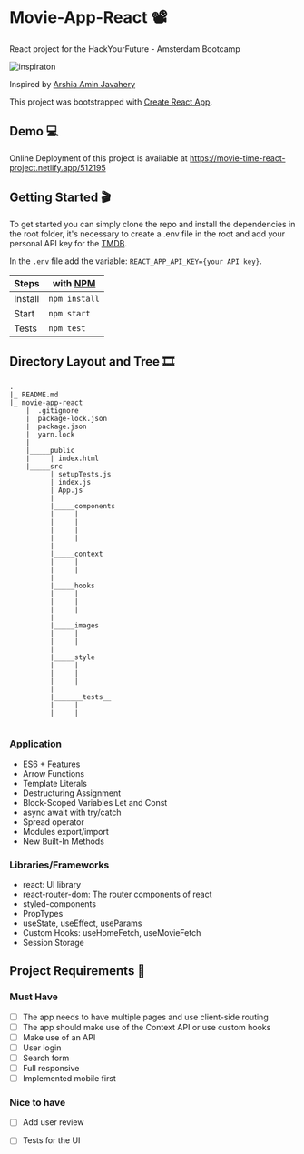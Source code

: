 # Movie-App-React :film_projector:
React project for the HackYourFuture - Amsterdam Bootcamp

![inspiraton](https://user-images.githubusercontent.com/55986532/142338736-baa8adda-f193-49c7-af2e-7af390290fa2.png)

Inspired by [Arshia Amin Javahery](https://dribbble.com/shots/16852940/attachments/11913684?mode=media) 

This project was bootstrapped with [Create React App](https://github.com/facebook/create-react-app).

## Demo :computer:

Online Deployment of this project is available at https://movie-time-react-project.netlify.app/512195

## Getting Started :clapper:

To get started you can simply clone the repo and install the dependencies in the root folder, it's necessary to create a .env file in the root and add your personal API key for the [TMDB](https://www.themoviedb.org/).

In the `.env` file add the variable: `REACT_APP_API_KEY={your API key}`.

| Steps   |with [NPM](https://www.npmjs.com/) |
| ------- | --------------------------------- | 
| Install |`npm install`                      |
| Start   |`npm start`                        |
| Tests   |`npm test`                         |

## Directory Layout and Tree :film_strip:

```
.
|_ README.md
|_ movie-app-react
    |  .gitignore
    |  package-lock.json
    |  package.json
    |  yarn.lock
    |
    |_____public
    |     | index.html
    |_____src
          | setupTests.js
          | index.js
          | App.js
          |
          |_____components
          |     | 
          |     | 
          |     | 
          |     | 
          |
          |_____context
          |     | 
          |     | 
          |
          |_____hooks
          |     | 
          |     | 
          |     | 
          |
          |_____images
          |     | 
          |     | 
          |     
          |_____style
          |     | 
          |     | 
          |     | 
          |
          |_______tests__
          |     | 
          |     | 
       
 ```
 
### Application
- ES6 + Features
- Arrow Functions
- Template Literals
- Destructuring Assignment
- Block-Scoped Variables Let and Const
- async await with try/catch
- Spread operator
- Modules export/import
- New Built-In Methods

### Libraries/Frameworks
- react: UI library
- react-router-dom: The router components of react
- styled-components
- PropTypes
- useState, useEffect, useParams
- Custom Hooks: useHomeFetch, useMovieFetch
- Session Storage

 ## Project Requirements :vhs:
 
 ### Must Have
- [ ] The app needs to have multiple pages and use client-side routing
- [ ] The app should make use of the Context API or use custom hooks
- [ ] Make use of an API
- [ ] User login
- [ ] Search form 
- [ ] Full responsive 
- [ ] Implemented mobile first
### Nice to have
- [ ] Add user review
- [ ] Tests for the UI



